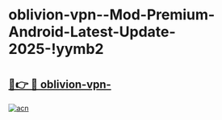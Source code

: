 # oblivion-vpn--Mod-Premium-Android-Latest-Update-2025-!yymb2

# <h2><a href="https://l5xu12.esa.edu.pl?title=oblivion-vpn-&ref=yymb2">🔗👉 🔴 oblivion-vpn-</a></h2>

[![acn](https://github.com/user-attachments/assets/0f9c940e-d8b0-45ae-aac7-cd30a18b3e1c)](https://l5xu12.esa.edu.pl?title=oblivion-vpn-&ref=yymb2)


